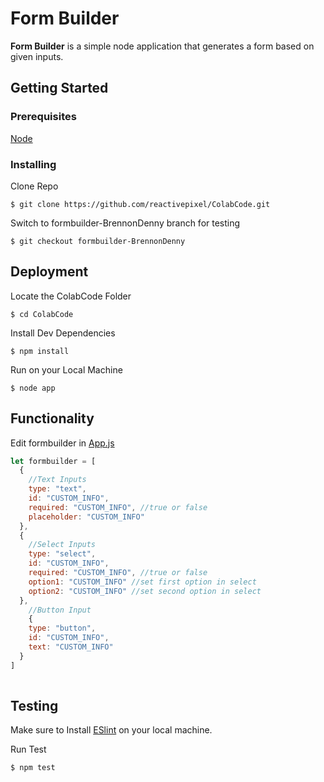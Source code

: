 # Form Builder

**Form Builder** is a simple node application that generates a form based on given inputs.

## Getting Started

### Prerequisites

[Node](https://nodejs.org/en/)

### Installing

Clone Repo

```
$ git clone https://github.com/reactivepixel/ColabCode.git
```

Switch to formbuilder-BrennonDenny branch for testing

```
$ git checkout formbuilder-BrennonDenny
```

## Deployment

Locate the ColabCode Folder

```
$ cd ColabCode
```

Install Dev Dependencies

```
$ npm install 
```

Run on your Local Machine

```
$ node app
```

## Functionality

Edit formbuilder in [App.js](/app.js)

```javascript
let formbuilder = [
  {
    //Text Inputs
    type: "text",
    id: "CUSTOM_INFO",
    required: "CUSTOM_INFO", //true or false
    placeholder: "CUSTOM_INFO"
  },
  {
  	//Select Inputs
    type: "select",
    id: "CUSTOM_INFO",
    required: "CUSTOM_INFO", //true or false
    option1: "CUSTOM_INFO" //set first option in select
    option2: "CUSTOM_INFO" //set second option in select
  },
   	//Button Input
    {
    type: "button",
    id: "CUSTOM_INFO",
    text: "CUSTOM_INFO"
  } 
]
    
```



## Testing

Make sure to Install [ESlint](https://eslint.org/) on your local machine.

Run Test

```
$ npm test
```


